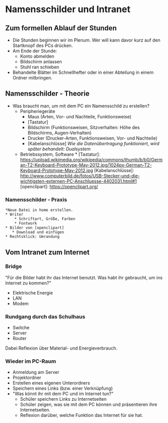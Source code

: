 Namensschilder und Intranet
==================================
## Zum formellen Ablauf der Stunden

* Die Stunden beginnen wir im Plenum. Wer will kann davor kurz auf den Startknopf des PCs drücken.
* Am Ende der Stunde:
    * Konto abmelden
    * Bildschirm anlassen
    * Stuhl ran schieben
* Behandelte Blätter im Schnellhefter oder in einer Abteilung in einem Ordner mitbringen.

## Namensschilder - Theorie
* Was braucht man, um mit dem PC ein Namensschild zu erstellen?
    * Peripheriegeräte
        * Maus (Arten, Vor- und Nachteile, Funktionsweise)       
        * [Tastatur]
        * Bildschirm (Funktionsweisen, Sitzverhalten: Höhe des Bildschirms, Augen-Verhalten)
        * Drucker (Drucker-Arten, Funktionsweisen, Vor- und Nachteile)
        * [Kabelanschlüsse] *Wie die Datenübertragung funktioniert, wird später behandelt: Dualsystem*
    * Betriebssystem, Software
        * 
[Tastatur]: https://upload.wikimedia.org/wikipedia/commons/thumb/b/b0/German-T2-Keyboard-Prototype-May-2012.jpg/1024px-German-T2-Keyboard-Prototype-May-2012.jpg
[Kabelanschlüsse]: http://www.computerbild.de/fotos/USB-Stecker-und-die-wichtigsten-externen-PC-Anschluesse-4402031.html#1
[openclipart]: https://openclipart.org/

### Namensschilder - Praxis
    *Neue Datei in home erstellen.
    * Writer
        * Schriftart, Größe, Farben
        * Fontwork
    * Bilder von [openclipart]
       * Download und einfügen
    * Rechtsklick: Umrandung


## Vom Intranet zum Internet
### Bridge
"Für die Bilder habt ihr das Internet benutzt. Was habt ihr gebraucht, um ins Internet zu kommen?"
* Elektrische Energie
* LAN
* Modem

### Rundgang durch das Schulhaus
* Switche
* Server
* Router

Dabei Reflexion über Material- und Energieverbrauch.
 
### Wieder im PC-Raum
* Anmeldung am Server
* Projektordner
* Erstellen eines eigenen Unterordners
* Speichern eines Links (bzw. einer Verknüpfung)
* "Was könnt ihr mit dem PC und im Internet tun?"
    * Schüler speichern Links zu Internetseiten
    * Schüler zeigen, was sie mit dem PC können und präsentieren ihre Internetseiten.
    * Reflexion darüber, welche Funktion das Internet für sie hat.

